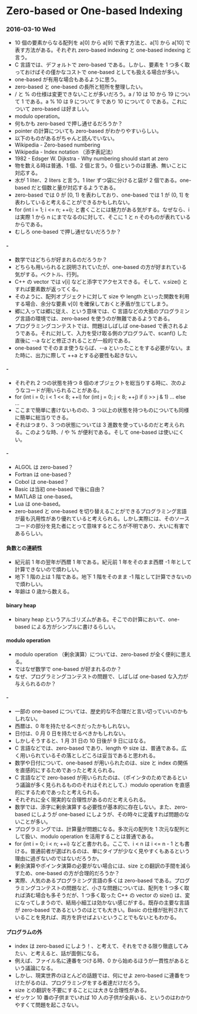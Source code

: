 # Zero-based or One-based Indexing

### 2016-03-10 Wed

- 10 個の要素からなる配列を a[0] から a[9] で表す方法と、a[1] から a[10] で表す方法がある。それぞれ zero-based indexing と one-based indexing と言う。
- C 言語では、デフォルトで zero-based である。しかし、要素を 1 つ多く取っておけばその僅かなコストで one-based としても扱える場合が多い。
- one-based が有用な場合もあるように思う。
- zero-based と one-based の長所と短所を整理したい。
- / と % の仕様は変更できないことが多いだろう。a / 10 は 10 から 19 について 1 である。a % 10 は 9 について 9 であり 10 について 0 である。これについて zero-based は好ましい。
- modulo operation。
- 何もかも zero-based で押し通せるだろうか？
- pointer の計算についても zero-based がわかりやすいらしい。
- 以下のものがあるがちゃんと読んでいない。
- Wikipedia - Zero-based numbering
- Wikipedia - Index notation （添字表記法）
- 1982 - Edsger W. Dijkstra - Why numbering should start at zero
- 物を数える時は普通、1 個、2 個と言う。0 個というのは普通、無いことに対応する。
- 水が 1 liter、2 liters と言う。1 liter ずつ袋に分けると袋が 2 個である。one-based だと個数と量が対応するようである。
- zero-based では 0 が [0, 1) を表わしており、one-based では 1 が (0, 1] を表わしていると考えることができるかもしれない。
- for (int i = 1; i <= n; ++i); と書くことには魅力がある気がする。なぜなら、i は実際 1 から n にまでなるのに対して、そこに 1 と n そのものが表れているからである。
- むしろ one-based で押し通せないだろうか？

#### -

- 数学ではどちらが好まれるのだろうか？
- どちらも用いられると説明されていたが、one-based の方が好まれている気がする。ベクトル、行列。
- C++ の vector では v[i] などと添字でアクセスできる。そして、v.size() とすれば要素数が返ってくる。
- そのように、配列オブジェクトに対して size や length といった関数を利用する場合、余分な要素 v[0] を確保しておくと矛盾が生じてしまう。
- 郷に入っては郷に従え、という意味では、C 言語などの大抵のプログラミング言語の環境では、zero-based を使うのが無難であるようである。
- プログラミングコンテストでは、問題はしばしば one-based で表されるようである。それに対して、入力を受け取る側のプログラムで、scanf() した直後に --a などと修正されることが一般的である。
- one-based でそのまま使うならば、--a といったことをする必要がない。また時に、出力に際して ++a とする必要性も起きない。

#### -

- それぞれ 2 つの状態を持つ 8 個のオブジェクトを総当りする時に、次のようなコードが用いられることがある。
- for (int i = 0; i < 1 << 8; ++i) for (int j = 0; j < 8; ++j) if (i >> j & 1) ... else ...
- ここまで簡単に書けないものの、3 つ以上の状態を持つものについても同様に簡単に総当りできる。
- それはつまり、3 つの状態については 3 進数を使っているのだと考えられる。このような時、/ や % が便利である。そして one-based は使いにくい。

#### -

- ALGOL は zero-based？
- Fortran は one-based？
- Cobol は one-based？
- Basic は当初 one-based で後に自由？
- MATLAB は one-based。
- Lua は one-based。
- zero-based と one-based を切り替えることができるプログラミング言語が最も汎用性があり優れていると考えられる。しかし実際には、そのソースコードの部分を見た者にとって意味するところが不明であり、大いに有害であるらしい。

#### 負数との連続性

- 紀元前 1 年の翌年が西暦 1 年である。紀元前 1 年をそのまま西暦 -1 年として計算できないので煩わしい。
- 地下 1 階の上は 1 階である。地下 1 階をそのまま -1 階として計算できないので煩わしい。
- 年齢は 0 歳から数える。

#### binary heap

- binary heap というアルゴリズムがある。そこでの計算において、one-based による方がシンプルに書けるらしい。

#### modulo operation

- modulo operation （剰余演算）については、zero-based が全く便利に思える。
- ではなぜ数学で one-based が好まれるのか？
- なぜ、プログラミングコンテストの問題で、しばしば one-based な入力が与えられるのか？

#### -

- 一部の one-based については、歴史的な不合理だと言い切っていいのかもしれない。
- 西暦は、0 年を持たせるべきだったかもしれない。
- 日付は、0 月 0 日を持たせるべきかもしれない。
- しかしそうすると、1 月 31 日の 10 日後が 9 日にはなる。
- C 言語などでは、zero-based であり、length や size は、普通である。広く用いられているその落としどころは妥当であると思われる。
- 数学や日付について、one-based が用いられたのは、size と index の関係を直感的にするためであったと考えられる。
- C 言語などで zero-based が用いられたのは、（ポインタのためであるという議論が多く見られるもののそれはそれとして、）modulo operation を直感的にするためであったと考えられる。
- それぞれに全く現実的な合理性があるのだと考えられる。
- 数学では、添字に剰余演算する必要性が基本的に存在しない。また、zero-based にしようが one-based にしようが、その時々に定義すれば問題のないことが多い。
- プログラミングでは、計算量が問題になる。多次元の配列を 1 次元な配列として扱い、modulo operation を活用することは普通である。
- for (int i = 0; i < n; ++i) などと書かれる。ここで、i < n は i <= n - 1 とも書ける。普通前者が選ばれるのは、単にタイプが少なく見やすくもあるという理由に過ぎないのではないだろうか。
- 剰余演算やポインタ演算の必要がない場合には、size との翻訳の手間を減らすため、one-based の方が合理的だろうか？
- 実際、人気のあるプログラミング言語の多くは zero-based である。プログラミングコンテストの問題など、小さな問題については、配列を 1 つ多く取れば済む場合も多そうだが、1 つ多く取った C++ の vector の size() は、変になってしまうので、結局小細工は効かない感じがする。既存の主要な言語が zero-based であるというのはとても大きい。Basic の仕様が批判されていることを見れば、両方を許せばよいということでもないともわかる。

#### プログラムの外

- index は zero-based にしよう！、と考えて、それをできる限り徹底してみたい、と考えると、話が面倒になる。
- 例えば、ファイル名に連番をつける時、0 から始めるほうが一貫性があるという議論になる。
- しかし、現実世界のほとんどの話題では、何にせよ zero-based に連番をつけたがるのは、プログラミングをする者達だけだろう。
- size との翻訳を不要にすることには大きな合理性がある。
- ゼッケン 10 番の子供までいれば 10 人の子供が全員いる、というのはわかりやすくて問題を起こさない。

